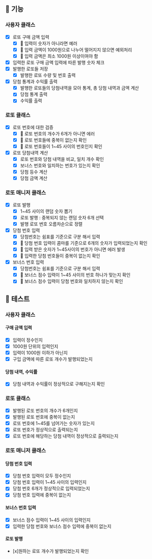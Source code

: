 ## 📝 기능

### 사용자 클래스

- [x] 로또 구매 금액 입력
  - [x] 🚨 입력이 숫자가 아니라면 예러
  - [x] 🚨 입력 금액이 1000원으로 나누어 떨어지지 않으면 예외처리
  - [x] 🚨 입력 금액은 최소 1000원 이상이여야 함
- [x] 입력한 로또 구매 금액 입력에 따른 발행 숫자 체크
- [x] 발행한 로또들 저장
  - [x] 발행한 로또 수량 및 번호 출력
- [x] 당첨 통계과 수익률 출력
  - [x] 발행한 로또들의 당첨내역을 모아 통계, 총 당첨 내역과 금액 계산
  - [x] 당첨 통계 출력
  - [x] 수익률 출력

### 로또 클래스

- [x] 로또 번호에 대한 검증
  - [x] 🚨 로또 번호의 개수가 6개가 아니면 에러
  - [x] 🚨 로또 번호들에 중복이 없는지 확인
  - [x] 🚨 로또 번호들이 1~45 사이의 번호인지 확인
- [x] 로또 당첨내역 계산
  - [x] 로또 번호와 당첨 내역을 비교, 일치 개수 확인
  - [x] 보너스 번호와 일치하는 번호가 있는지 확인
  - [x] 당첨 등수 계산
  - [x] 당첨 금액 계산

### 로또 매니저 클래스

- [x] 로또 발행
  - [x] 1~45 사이의 랜덤 숫자 뽑기
  - [x] 로또 발행 : 중복되지 않는 랜덤 숫자 6개 선택
  - [x] 발행 로또 번호 오름차순으로 정렬
- [x] 당첨 번호 입력
  - [x] 당첨번호는 쉼표를 기준으로 구분 해서 입력
  - [x] 🚨 당첨 번호 입력이 콤마를 기준으로 6개의 숫자가 입력되었는지 확인
  - [x] 🚨 입력 받은 숫자가 1~45사이의 번호가 아니면 에러 발생
  - [x] 🚨 입력한 당첨 번호들이 중복이 없는지 확인
- [x] 보너스 번호 입력
  - [x] 당첨번호는 쉼표를 기준으로 구분 해서 입력
  - [x] 🚨 보너스 점수 입력이 1~45 사이의 번호 하나가 맞는지 확인
  - [x] 🚨 보너스 점수 입력이 당첨 번호와 일치하지 않는지 확인

## 🚧 테스트

### 사용자 클래스

#### 구매 금액 입력

- [x] 입력이 정수인지
- [x] 1000원 단위의 입력인지
- [x] 입력이 1000원 이하가 아닌지
- [x] 구입 금액에 따른 로또 개수가 발행되었는지

#### 당첨 내역, 수익률

- [x] 당첨 내역과 수익률이 정상적으로 구해지는지 확인

### 로또 클래스

- [x] 발행된 로또 번호의 개수가 6개인지
- [x] 발행된 로또 번호에 중복이 없는지
- [x] 로또 번호에 1~45를 넘어가는 숫자가 있는지
- [x] 로또 번호가 정상적으로 출력되는지
- [x] 로또 번호에 해당하는 당첨 내역이 정상적으로 출력되는지

### 로또 매니저 클래스

#### 당첨 번호 입력

- [x] 당첨 번호 입력이 모두 정수인지
- [x] 당첨 번호 입력이 1~45 사이의 입력인지
- [x] 당첨 번호 6개가 정상적으로 입력되었는지
- [x] 당첨 번호 입력에 중복이 없는지

#### 보너스 번호 입력

- [x] 보너스 점수 입력이 1~45 사이의 입력인지
- [x] 입력한 당첨 번호와 보너스 점수 입력에 중복이 없는지

#### 로또 발행

- [x]원하는 로또 개수가 발행되었는지 확인
